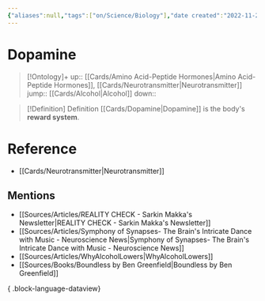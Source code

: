 ```yaml
---
{"aliases":null,"tags":["on/Science/Biology"],"date created":"2022-11-28 Mon","edited":"2023-04-06 Thu","dg-publish":true,"permalink":"/cards/dopamine/","dgPassFrontmatter":true}
---
```


# Dopamine

> [!Ontology]+
> up:: [[Cards/Amino Acid-Peptide Hormones\|Amino Acid-Peptide Hormones]], [[Cards/Neurotransmitter\|Neurotransmitter]]
> jump:: [[Cards/Alcohol\|Alcohol]]
> down:: 

> [!Definition] Definition
> [[Cards/Dopamine\|Dopamine]] is the body's **reward system**.

# Reference
- [[Cards/Neurotransmitter\|Neurotransmitter]]

## Mentions
- [[Sources/Articles/REALITY CHECK - Sarkin Makka's Newsletter\|REALITY CHECK - Sarkin Makka's Newsletter]]
- [[Sources/Articles/Symphony of Synapses- The Brain's Intricate Dance with Music - Neuroscience News\|Symphony of Synapses- The Brain's Intricate Dance with Music - Neuroscience News]]
- [[Sources/Articles/WhyAlcoholLowers\|WhyAlcoholLowers]]
- [[Sources/Books/Boundless by Ben Greenfield\|Boundless by Ben Greenfield]]

{ .block-language-dataview}